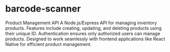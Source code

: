 # barcode-scanner
Product Management API A Node.js/Express API for managing inventory products. Features include creating, updating, and deleting products using their unique ID. Authentication ensures only authorized users can manage products. Designed to work seamlessly with frontend applications like React Native for efficient product management.

